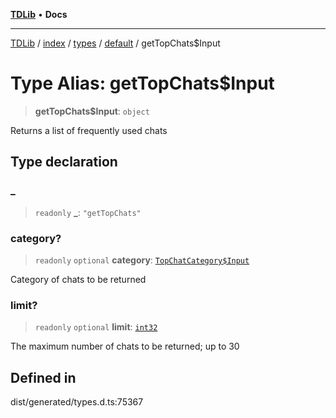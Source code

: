 [**TDLib**](../../../../../../README.md) • **Docs**

***

[TDLib](../../../../../../modules.md) / [index](../../../../../README.md) / [types](../../../README.md) / [default](../README.md) / getTopChats$Input

# Type Alias: getTopChats$Input

> **getTopChats$Input**: `object`

Returns a list of frequently used chats

## Type declaration

### \_

> `readonly` **\_**: `"getTopChats"`

### category?

> `readonly` `optional` **category**: [`TopChatCategory$Input`](TopChatCategory$Input.md)

Category of chats to be returned

### limit?

> `readonly` `optional` **limit**: [`int32`](int32-1.md)

The maximum number of chats to be returned; up to 30

## Defined in

dist/generated/types.d.ts:75367
